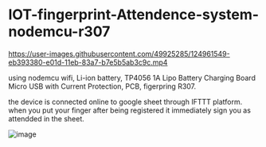
# IOT-fingerprint-Attendence-system-nodemcu-r307


https://user-images.githubusercontent.com/49925285/124961549-eb393380-e01d-11eb-83a7-b7e5b5ab3c9c.mp4

using nodemcu wifi, Li-ion battery, TP4056 1A Lipo Battery Charging Board Micro USB with Current Protection, PCB, figerpring R307.

the device is connected online to google sheet through IFTTT platform. when you put your finger after being registered it immediately sign you as attendded in the sheet.

![image](https://user-images.githubusercontent.com/49925285/124962293-be395080-e01e-11eb-8cdf-19f495dfd18c.png)
